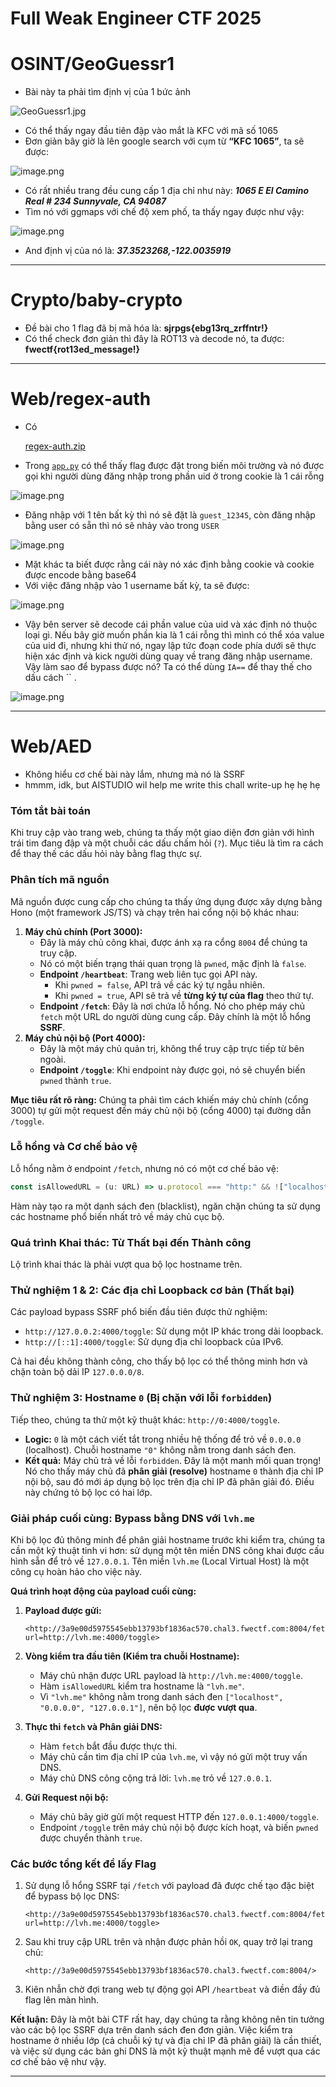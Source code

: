 # Full Weak Engineer CTF 2025

# OSINT/**GeoGuessr1**

- Bài này ta phải tìm định vị của 1 bức ảnh

![GeoGuessr1.jpg](FULLWE~1/GeoGuessr1.jpg)

- Có thể thấy ngay đầu tiên đập vào mắt là KFC với mã số 1065
- Đơn giản bây giờ là lên google search với cụm từ **“KFC 1065”**, ta sẽ được:

![image.png](FULLWE~1/image.png)

- Có rất nhiều trang đều cung cấp 1 địa chỉ như này: ***1065 E El Camino Real # 234 Sunnyvale, CA 94087***
- Tìm nó với ggmaps với chế độ xem phố, ta thấy ngay được như vậy:

![image.png](FULLWE~1/image%201.png)

- And định vị của nó là: ***37.3523268,-122.0035919***

---

# Crypto/**baby-crypto**

- Đề bài cho 1 flag đã bị mã hóa là: **sjrpgs{ebg13rq_zrffntr!}**
- Có thể check đơn giản thì đây là ROT13 và decode nó, ta được: **fwectf{rot13ed_message!}**

---

# Web/**regex-auth**

- Có
    
    [regex-auth.zip](FULLWE~1/regex-auth.zip)
    
- Trong [`app.py`](http://app.py) có thể thấy flag được đặt trong biến môi trường và nó được gọi khi người dùng đăng nhập trong phần uid ở trong cookie là 1 cái rỗng

![image.png](FULLWE~1/image%202.png)

- Đăng nhập với 1 tên bất kỳ thì nó sẽ đặt là `guest_12345`, còn đăng nhập bằng user có sẵn thì nó sẽ nhảy vào trong `USER`

![image.png](FULLWE~1/image%203.png)

- Mặt khác ta biết được rằng cái này nó xác định bằng cookie và cookie được encode bằng base64
- Với việc đăng nhập vào 1 username bất kỳ, ta sẽ được:

![image.png](FULLWE~1/image%204.png)

- Vậy bên server sẽ decode cái phần value của uid và xác định nó thuộc loại gì. Nếu bây giờ muốn phần kia là 1 cái rỗng thì mình có thể xóa value của uid đi, nhưng khi thử nó, ngay lập tức đoạn code phía dưới sẽ thực hiện xác định và kick người dùng quay về trang đăng nhập username. Vậy làm sao để bypass được nó? Ta có thể dùng `IA==` để thay thế cho dấu cách  `` .

![image.png](FULLWE~1/image%205.png)

---

# Web/AED

- Không hiểu cơ chế bài này lắm, nhưng mà nó là SSRF
- hmmm, idk, but AISTUDIO wil help me write this chall write-up hẹ hẹ hẹ

### Tóm tắt bài toán

Khi truy cập vào trang web, chúng ta thấy một giao diện đơn giản với hình trái tim đang đập và một chuỗi các dấu chấm hỏi (`?`). Mục tiêu là tìm ra cách để thay thế các dấu hỏi này bằng flag thực sự.

### Phân tích mã nguồn

Mã nguồn được cung cấp cho chúng ta thấy ứng dụng được xây dựng bằng Hono (một framework JS/TS) và chạy trên hai cổng nội bộ khác nhau:

1. **Máy chủ chính (Port 3000):**
    - Đây là máy chủ công khai, được ánh xạ ra cổng `8004` để chúng ta truy cập.
    - Nó có một biến trạng thái quan trọng là `pwned`, mặc định là `false`.
    - **Endpoint `/heartbeat`**: Trang web liên tục gọi API này.
        - Khi `pwned = false`, API trả về các ký tự ngẫu nhiên.
        - Khi `pwned = true`, API sẽ trả về **từng ký tự của flag** theo thứ tự.
    - **Endpoint `/fetch`**: Đây là nơi chứa lỗ hổng. Nó cho phép máy chủ `fetch` một URL do người dùng cung cấp. Đây chính là một lỗ hổng **SSRF**.
2. **Máy chủ nội bộ (Port 4000):**
    - Đây là một máy chủ quản trị, không thể truy cập trực tiếp từ bên ngoài.
    - **Endpoint `/toggle`**: Khi endpoint này được gọi, nó sẽ chuyển biến `pwned` thành `true`.

**Mục tiêu rất rõ ràng:** Chúng ta phải tìm cách khiến máy chủ chính (cổng 3000) tự gửi một request đến máy chủ nội bộ (cổng 4000) tại đường dẫn `/toggle`.

### Lỗ hổng và Cơ chế bảo vệ

Lỗ hổng nằm ở endpoint `/fetch`, nhưng nó có một cơ chế bảo vệ:

```jsx
const isAllowedURL = (u: URL) => u.protocol === "http:" && !["localhost", "0.0.0.0", "127.0.0.1"].includes(u.hostname)

```

Hàm này tạo ra một danh sách đen (blacklist), ngăn chặn chúng ta sử dụng các hostname phổ biến nhất trỏ về máy chủ cục bộ.

### Quá trình Khai thác: Từ Thất bại đến Thành công

Lộ trình khai thác là phải vượt qua bộ lọc hostname trên.

### Thử nghiệm 1 & 2: Các địa chỉ Loopback cơ bản (Thất bại)

Các payload bypass SSRF phổ biến đầu tiên được thử nghiệm:

- `http://127.0.0.2:4000/toggle`: Sử dụng một IP khác trong dải loopback.
- `http://[::1]:4000/toggle`: Sử dụng địa chỉ loopback của IPv6.

Cả hai đều không thành công, cho thấy bộ lọc có thể thông minh hơn và chặn toàn bộ dải IP `127.0.0.0/8`.

### Thử nghiệm 3: Hostname `0` (Bị chặn với lỗi `forbidden`)

Tiếp theo, chúng ta thử một kỹ thuật khác: `http://0:4000/toggle`.

- **Logic:** `0` là một cách viết tắt trong nhiều hệ thống để trỏ về `0.0.0.0` (localhost). Chuỗi hostname `"0"` không nằm trong danh sách đen.
- **Kết quả:** Máy chủ trả về lỗi `forbidden`. Đây là một manh mối quan trọng! Nó cho thấy máy chủ đã **phân giải (resolve)** hostname `0` thành địa chỉ IP nội bộ, sau đó mới áp dụng bộ lọc trên địa chỉ IP đã phân giải đó. Điều này chứng tỏ bộ lọc có hai lớp.

### Giải pháp cuối cùng: Bypass bằng DNS với `lvh.me`

Khi bộ lọc đủ thông minh để phân giải hostname trước khi kiểm tra, chúng ta cần một kỹ thuật tinh vi hơn: sử dụng một tên miền DNS công khai được cấu hình sẵn để trỏ về `127.0.0.1`. Tên miền `lvh.me` (Local Virtual Host) là một công cụ hoàn hảo cho việc này.

**Quá trình hoạt động của payload cuối cùng:**

1. **Payload được gửi:**
    
    ```
    <http://3a9e00d5975545ebb13793bf1836ac570.chal3.fwectf.com:8004/fetch?url=http://lvh.me:4000/toggle>
    
    ```
    
2. **Vòng kiểm tra đầu tiên (Kiểm tra chuỗi Hostname):**
    - Máy chủ nhận được URL payload là `http://lvh.me:4000/toggle`.
    - Hàm `isAllowedURL` kiểm tra hostname là `"lvh.me"`.
    - Vì `"lvh.me"` không nằm trong danh sách đen `["localhost", "0.0.0.0", "127.0.0.1"]`, nên bộ lọc **được vượt qua**.
3. **Thực thi `fetch` và Phân giải DNS:**
    - Hàm `fetch` bắt đầu được thực thi.
    - Máy chủ cần tìm địa chỉ IP của `lvh.me`, vì vậy nó gửi một truy vấn DNS.
    - Máy chủ DNS công cộng trả lời: `lvh.me` trỏ về `127.0.0.1`.
4. **Gửi Request nội bộ:**
    - Máy chủ bây giờ gửi một request HTTP đến `127.0.0.1:4000/toggle`.
    - Endpoint `/toggle` trên máy chủ nội bộ được kích hoạt, và biến `pwned` được chuyển thành `true`.

### Các bước tổng kết để lấy Flag

1. Sử dụng lỗ hổng SSRF tại `/fetch` với payload đã được chế tạo đặc biệt để bypass bộ lọc DNS:
    
    ```
    <http://3a9e00d5975545ebb13793bf1836ac570.chal3.fwectf.com:8004/fetch?url=http://lvh.me:4000/toggle>
    
    ```
    
2. Sau khi truy cập URL trên và nhận được phản hồi `OK`, quay trở lại trang chủ:
    
    ```
    <http://3a9e00d5975545ebb13793bf1836ac570.chal3.fwectf.com:8004/>
    
    ```
    
3. Kiên nhẫn chờ đợi trang web tự động gọi API `/heartbeat` và điền đầy đủ flag lên màn hình.

**Kết luận:** Đây là một bài CTF rất hay, dạy chúng ta rằng không nên tin tưởng vào các bộ lọc SSRF dựa trên danh sách đen đơn giản. Việc kiểm tra hostname ở nhiều lớp (cả chuỗi ký tự và địa chỉ IP đã phân giải) là cần thiết, và việc sử dụng các bản ghi DNS là một kỹ thuật mạnh mẽ để vượt qua các cơ chế bảo vệ như vậy.

---